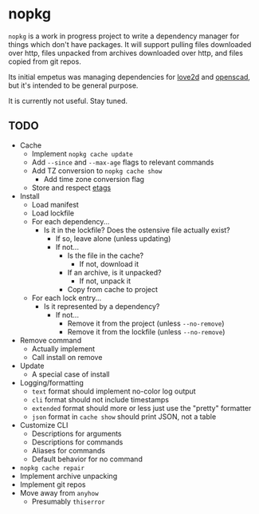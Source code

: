 # nopkg

`nopkg` is a work in progress project to write a dependency manager for things which don't have packages. It will support pulling files downloaded over http, files unpacked from archives downloaded over http, and files copied from git repos.

Its initial empetus was managing dependencies for [love2d](https://love2d.org/) and [openscad](https://openscad.org/), but it's intended to be general purpose.

It is currently not useful. Stay tuned.

## TODO

- Cache
  - Implement `nopkg cache update`
  - Add `--since` and `--max-age` flags to relevant commands
  - Add TZ conversion to `nopkg cache show`
    - Add time zone conversion flag
  - Store and respect [etags](https://en.wikipedia.org/wiki/HTTP_ETag)
- Install
  - Load manifest
  - Load lockfile
  - For each dependency...
    - Is it in the lockfile? Does the ostensive file actually exist?
      - If so, leave alone (unless updating)
      - If not...
        - Is the file in the cache?
          - If not, download it
        - If an archive, is it unpacked?
          - If not, unpack it
        - Copy from cache to project
  - For each lock entry...
    - Is it represented by a dependency?
      - If not...
        - Remove it from the project (unless `--no-remove`)
        - Remove it from the lockfile (unless `--no-remove`)
- Remove command
  - Actually implement
  - Call install on remove
- Update
  - A special case of install
- Logging/formatting
  - `text` format should implement no-color log output
  - `cli` format should not include timestamps
  - `extended` format should more or less just use the "pretty" formatter
  - `json` format in `cache show` should print JSON, not a table
- Customize CLI
  - Descriptions for arguments
  - Descriptions for commands
  - Aliases for commands
  - Default behavior for no command
- `nopkg cache repair`
- Implement archive unpacking
- Implement git repos
- Move away from `anyhow`
  - Presumably `thiserror`
